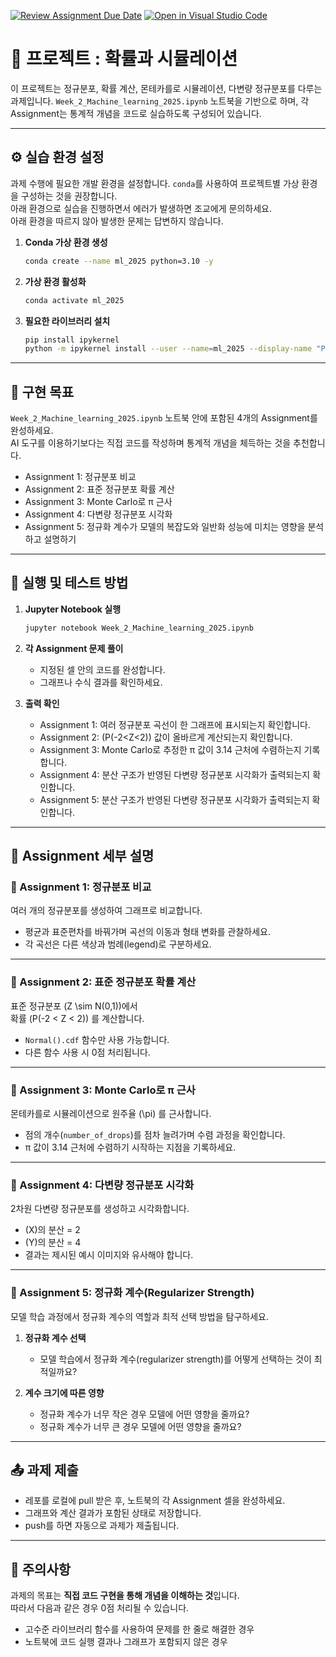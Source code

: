 [![Review Assignment Due Date](https://classroom.github.com/assets/deadline-readme-button-22041afd0340ce965d47ae6ef1cefeee28c7c493a6346c4f15d667ab976d596c.svg)](https://classroom.github.com/a/CwAYw1mA)
[![Open in Visual Studio Code](https://classroom.github.com/assets/open-in-vscode-2e0aaae1b6195c2367325f4f02e2d04e9abb55f0b24a779b69b11b9e10269abc.svg)](https://classroom.github.com/online_ide?assignment_repo_id=20659769&assignment_repo_type=AssignmentRepo)

# 📘 프로젝트 : 확률과 시뮬레이션

이 프로젝트는 정규분포, 확률 계산, 몬테카를로 시뮬레이션, 다변량 정규분포를 다루는 과제입니다. `Week_2_Machine_learning_2025.ipynb` 노트북을 기반으로 하며, 각 Assignment는 통계적 개념을 코드로 실습하도록 구성되어 있습니다.

---

## ⚙️ 실습 환경 설정

과제 수행에 필요한 개발 환경을 설정합니다. `conda`를 사용하여 프로젝트별 가상 환경을 구성하는 것을 권장합니다.  
아래 환경으로 실습을 진행하면서 에러가 발생하면 조교에게 문의하세요.  
아래 환경을 따르지 않아 발생한 문제는 답변하지 않습니다.

1. **Conda 가상 환경 생성**

   ```bash
   conda create --name ml_2025 python=3.10 -y
   ```

2. **가상 환경 활성화**

   ```bash
   conda activate ml_2025
   ```

3. **필요한 라이브러리 설치**
   ```bash
   pip install ipykernel
   python -m ipykernel install --user --name=ml_2025 --display-name "Python (ml_2025)"
   ```

---

## 🎯 구현 목표

`Week_2_Machine_learning_2025.ipynb` 노트북 안에 포함된 4개의 Assignment를 완성하세요.  
AI 도구를 이용하기보다는 직접 코드를 작성하며 통계적 개념을 체득하는 것을 추천합니다.

- Assignment 1: 정규분포 비교
- Assignment 2: 표준 정규분포 확률 계산
- Assignment 3: Monte Carlo로 π 근사
- Assignment 4: 다변량 정규분포 시각화
- Assignment 5: 정규화 계수가 모델의 복잡도와 일반화 성능에 미치는 영향을 분석하고 설명하기

---

## 🚀 실행 및 테스트 방법

1. **Jupyter Notebook 실행**

   ```bash
   jupyter notebook Week_2_Machine_learning_2025.ipynb
   ```

2. **각 Assignment 문제 풀이**

   - 지정된 셀 안의 코드를 완성합니다.
   - 그래프나 수식 결과를 확인하세요.

3. **출력 확인**
   - Assignment 1: 여러 정규분포 곡선이 한 그래프에 표시되는지 확인합니다.
   - Assignment 2: \(P(-2<Z<2)\) 값이 올바르게 계산되는지 확인합니다.
   - Assignment 3: Monte Carlo로 추정한 π 값이 3.14 근처에 수렴하는지 기록합니다.
   - Assignment 4: 분산 구조가 반영된 다변량 정규분포 시각화가 출력되는지 확인합니다.
   - Assignment 5: 분산 구조가 반영된 다변량 정규분포 시각화가 출력되는지 확인합니다.

---

## 📂 Assignment 세부 설명

### 📝 Assignment 1: 정규분포 비교

여러 개의 정규분포를 생성하여 그래프로 비교합니다.

- 평균과 표준편차를 바꿔가며 곡선의 이동과 형태 변화를 관찰하세요.
- 각 곡선은 다른 색상과 범례(legend)로 구분하세요.

---

### 📝 Assignment 2: 표준 정규분포 확률 계산

표준 정규분포 \(Z \sim N(0,1)\)에서  
확률 \(P(-2 < Z < 2)\) 를 계산합니다.

- `Normal().cdf` 함수만 사용 가능합니다.
- 다른 함수 사용 시 0점 처리됩니다.

---

### 📝 Assignment 3: Monte Carlo로 π 근사

몬테카를로 시뮬레이션으로 원주율 \(\pi\) 를 근사합니다.

- 점의 개수(`number_of_drops`)를 점차 늘려가며 수렴 과정을 확인합니다.
- π 값이 3.14 근처에 수렴하기 시작하는 지점을 기록하세요.

---

### 📝 Assignment 4: 다변량 정규분포 시각화

2차원 다변량 정규분포를 생성하고 시각화합니다.

- \(X\)의 분산 = 2
- \(Y\)의 분산 = 4
- 결과는 제시된 예시 이미지와 유사해야 합니다.

---

### 📝 Assignment 5: 정규화 계수(Regularizer Strength)

모델 학습 과정에서 정규화 계수의 역할과 최적 선택 방법을 탐구하세요.

1. **정규화 계수 선택**

   - 모델 학습에서 정규화 계수(regularizer strength)를 어떻게 선택하는 것이 최적일까요?

2. **계수 크기에 따른 영향**
   - 정규화 계수가 너무 작은 경우 모델에 어떤 영향을 줄까요?
   - 정규화 계수가 너무 큰 경우 모델에 어떤 영향을 줄까요?

---

## 📤 과제 제출

- 레포를 로컬에 pull 받은 후, 노트북의 각 Assignment 셀을 완성하세요.
- 그래프와 계산 결과가 포함된 상태로 저장합니다.
- push를 하면 자동으로 과제가 제출됩니다.

---

## 🚨 주의사항

과제의 목표는 **직접 코드 구현을 통해 개념을 이해하는 것**입니다.  
따라서 다음과 같은 경우 0점 처리될 수 있습니다.

- 고수준 라이브러리 함수를 사용하여 문제를 한 줄로 해결한 경우
- 노트북에 코드 실행 결과나 그래프가 포함되지 않은 경우
